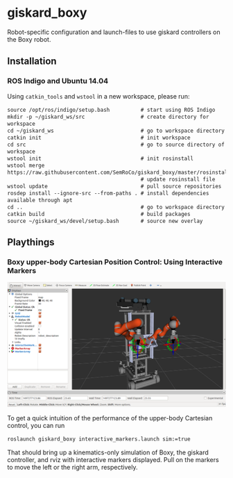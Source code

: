 # giskard_boxy
Robot-specific configuration and launch-files to use giskard controllers on the Boxy robot.

## Installation
### ROS Indigo and Ubuntu 14.04
Using ```catkin_tools``` and ```wstool``` in a new workspace, please run:
```
source /opt/ros/indigo/setup.bash          # start using ROS Indigo
mkdir -p ~/giskard_ws/src                  # create directory for workspace
cd ~/giskard_ws                            # go to workspace directory
catkin init                                # init workspace
cd src                                     # go to source directory of workspace
wstool init                                # init rosinstall
wstool merge https://raw.githubusercontent.com/SemRoCo/giskard_boxy/master/rosinstall/catkin_indigo.rosinstall
                                           # update rosinstall file
wstool update                              # pull source repositories
rosdep install --ignore-src --from-paths . # install dependencies available through apt
cd ..                                      # go to workspace directory
catkin build                               # build packages
source ~/giskard_ws/devel/setup.bash       # source new overlay
```
## Playthings
### Boxy upper-body Cartesian Position Control: Using Interactive Markers

![rviz view](https://raw.githubusercontent.com/SemRoCo/giskard_boxy/master/docs/interactive_markers_upper_body.png)

To get a quick intuition of the performance of the upper-body Cartesian control, you can run

```bash
roslaunch giskard_boxy interactive_markers.launch sim:=true
```
That should bring up a kinematics-only simulation of Boxy, the giskard controller, and rviz with interactive markers displayed. Pull on the markers to move the left or the right arm, respectively.
